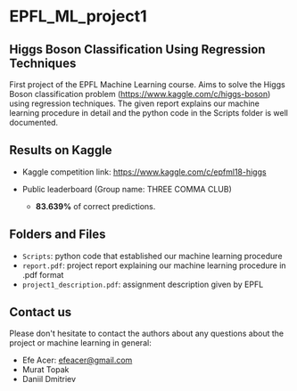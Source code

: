 # EPFL_ML_project1 

## Higgs Boson Classification Using Regression Techniques

First project of the EPFL Machine Learning course. Aims to solve the Higgs Boson classification 
problem (https://www.kaggle.com/c/higgs-boson) using regression techniques. The given report 
explains our machine learning procedure in detail and the python code in the Scripts folder is 
well documented.

## Results on Kaggle

* Kaggle competition link: https://www.kaggle.com/c/epfml18-higgs

* Public leaderboard (Group name: THREE COMMA CLUB)
  - **83.639%** of correct predictions.

## Folders and Files

- `Scripts`: python code that established our machine learning procedure
- `report.pdf`: project report explaining our machine learning procedure in .pdf format
- `project1_description.pdf`: assignment description given by EPFL


## Contact us

Please don't hesitate to contact the authors about any questions about the project or 
machine learning in general:
- Efe Acer: efeacer@gmail.com
- Murat Topak
- Daniil Dmitriev

